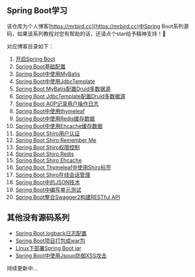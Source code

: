## Spring Boot学习
该仓库为个人博客[https://mrbird.cc](https://mrbird.cc)中Spring Boot系列源码，如果该系列教程对您有帮助的话，还请点个star给予精神支持！🐤

对应博客目录如下：

1. [开启Spring Boot](https://mrbird.cc/%E5%BC%80%E5%90%AFSpring-Boot.html)
2. [Spring Boot基础配置](https://mrbird.cc/Spring-Boot%20basic%20config.html)
3. [Spring Boot中使用MyBatis](https://mrbird.cc/Spring-Boot%20Mybatis.html)
4. [Spring Boot中使用JdbcTemplate](https://mrbird.cc/Spring-Boot%20JdbcTemplate.html)
5. [Spring Boot MyBatis配置Druid多数据源](https://mrbird.cc/Spring-Boot-MyBatis%20Druid.html)
6. [Spring Boot JdbcTemplate配置Druid多数据源](https://mrbird.cc/Spring-Boot-JdbcTemplate%20Druid.html)
7. [Spring Boot AOP记录用户操作日志](https://mrbird.cc/Spring-Boot-AOP%20log.html)
8. [Spring Boot中使用thymeleaf](https://mrbird.cc/Spring-Boot%E4%BD%BF%E7%94%A8thymeleaf.html)
9. [Spring Boot中使用Redis缓存数据](https://mrbird.cc/Spring-Boot%20cache.html)
10. [Spring Boot中使用Ehcache缓存数据](https://mrbird.cc/Spring-Boot%20cache.html)
11. [Spring Boot Shiro用户认证](https://mrbird.cc/Spring-Boot-shiro%20Authentication.html)
12. [Spring Boot Shiro Remember Me](https://mrbird.cc/Spring-Boot-Shiro%20Remember-Me.html)
13. [Spring Boot Shiro权限控制](https://mrbird.cc/Spring-Boot-Shiro%20Authorization.html)
14. [Spring Boot Shiro Redis](https://mrbird.cc/Spring-Boot-Shiro%20cache.html)
15. [Spring Boot Shiro Ehcache](https://mrbird.cc/Spring-Boot-Shiro%20cache.html)
16. [Spring Boot Thymeleaf中使用Shiro标签](https://mrbird.cc/Spring-Boot-Themeleaf%20Shiro%20tag.html)
17. [Spring Boot Shiro在线会话管理](https://mrbird.cc/Spring-Boot-Shiro%20session.html)
18. [Spring Boot中的JSON技术](https://mrbird.cc/Spring-Boot%20JSON.html)
19. [Spring Boot中编写单元测试](https://mrbird.cc/Spring-Boot%20TESTing.html)
20. [Spring Boot整合Swagger2构建RESTful API](https://mrbird.cc/Spring-Boot-Swagger2-RESTful-API.html)

## 其他没有源码系列
- [Spring Boot logback日志配置](https://mrbird.cc/Spring-Boot-logback.html)
- [Spring Boot项目打包成war包](https://mrbird.cc/Spring-Boot%20war.html)
- [Linux下部署Spring Boot jar](https://mrbird.cc/Linux%20Spring-Boot-jar.html)
- [Spring Boot中使用Jsoup防御XSS攻击](https://mrbird.cc/Jsoup%20XSS.html)

持续更新中...
